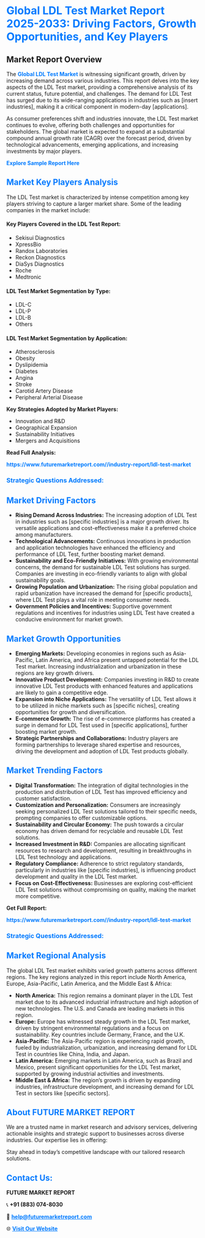 <h1 style="color: #007BFF;">Global LDL Test Market Report 2025-2033: Driving Factors, Growth Opportunities, and Key Players</h1>

<section id="overview">
<h2>Market Report Overview</h2>
<p>The <a href="https://www.futuremarketreport.com//industry-report/ldl-test-market" style="color: #007BFF; text-decoration: none;"><strong>Global LDL Test Market</strong></a> is witnessing significant growth, driven by increasing demand across various industries. This report delves into the key aspects of the LDL Test market, providing a comprehensive analysis of its current status, future potential, and challenges. The demand for LDL Test has surged due to its wide-ranging applications in industries such as [insert industries], making it a critical component in modern-day [applications].</p>
<p>As consumer preferences shift and industries innovate, the LDL Test market continues to evolve, offering both challenges and opportunities for stakeholders. The global market is expected to expand at a substantial compound annual growth rate (CAGR) over the forecast period, driven by technological advancements, emerging applications, and increasing investments by major players.</p>
</section>

<section id="overview">
<p><a href="https://www.futuremarketreport.com//request-sample/reportId=63594" style="color: #007BFF; text-decoration: none;"><strong>Explore Sample Report Here</strong></a></p>
</section>

<section id="key-players">
<h2 style="color: #007BFF;">Market Key Players Analysis</h2>
<p>The LDL Test market is characterized by intense competition among key players striving to capture a larger market share. Some of the leading companies in the market include:</p>
<h4>Key Players Covered in the LDL Test Report:</h4>
<ul><li>Sekisui Diagnostics</li><li>XpressBio</li><li>Randox Laboratories</li><li>Reckon Diagnostics</li><li>DiaSys Diagnostics</li><li>Roche</li><li>Medtronic</li></ul>
<h4>LDL Test Market Segmentation by Type:</h4>
<ul><li>LDL-C</li><li>LDL-P</li><li>LDL-B</li><li>Others</li></ul>

<h4>LDL Test Market Segmentation by Application:</h4>
<ul><li>Atherosclerosis</li><li>Obesity</li><li>Dyslipidemia</li><li>Diabetes</li><li>Angina</li><li>Stroke</li><li>Carotid Artery Disease</li><li>Peripheral Arterial Disease</li></ul>
<p><strong>Key Strategies Adopted by Market Players:</strong></p>
<ul>
<li>Innovation and R&D</li>
<li>Geographical Expansion</li>
<li>Sustainability Initiatives</li>
<li>Mergers and Acquisitions</li>
</ul>
</section>

<section>
<p><strong>Read Full Analysis: </strong></p><a href="https://www.futuremarketreport.com//industry-report/ldl-test-market" style="color: #007BFF; text-decoration: none;"><strong>https://www.futuremarketreport.com//industry-report/ldl-test-market</strong></a>
<h3 style="color: #007BFF;">Strategic Questions Addressed:</h3>
</section>

<section id="driving-factors">
<h2 style="color: #007BFF;">Market Driving Factors</h2>
<ul>
<li><strong>Rising Demand Across Industries:</strong> The increasing adoption of LDL Test in industries such as [specific industries] is a major growth driver. Its versatile applications and cost-effectiveness make it a preferred choice among manufacturers.</li>
<li><strong>Technological Advancements:</strong> Continuous innovations in production and application technologies have enhanced the efficiency and performance of LDL Test, further boosting market demand.</li>
<li><strong>Sustainability and Eco-Friendly Initiatives:</strong> With growing environmental concerns, the demand for sustainable LDL Test solutions has surged. Companies are investing in eco-friendly variants to align with global sustainability goals.</li>
<li><strong>Growing Population and Urbanization:</strong> The rising global population and rapid urbanization have increased the demand for [specific products], where LDL Test plays a vital role in meeting consumer needs.</li>
<li><strong>Government Policies and Incentives:</strong> Supportive government regulations and incentives for industries using LDL Test have created a conducive environment for market growth.</li>
</ul>
</section>

<section id="growth-opportunities">
<h2 style="color: #007BFF;">Market Growth Opportunities</h2>
<ul>
<li><strong>Emerging Markets:</strong> Developing economies in regions such as Asia-Pacific, Latin America, and Africa present untapped potential for the LDL Test market. Increasing industrialization and urbanization in these regions are key growth drivers.</li>
<li><strong>Innovative Product Development:</strong> Companies investing in R&D to create innovative LDL Test products with enhanced features and applications are likely to gain a competitive edge.</li>
<li><strong>Expansion into Niche Applications:</strong> The versatility of LDL Test allows it to be utilized in niche markets such as [specific niches], creating opportunities for growth and diversification.</li>
<li><strong>E-commerce Growth:</strong> The rise of e-commerce platforms has created a surge in demand for LDL Test used in [specific applications], further boosting market growth.</li>
<li><strong>Strategic Partnerships and Collaborations:</strong> Industry players are forming partnerships to leverage shared expertise and resources, driving the development and adoption of LDL Test products globally.</li>
</ul>
</section>

<section id="trending-factors">
<h2 style="color: #007BFF;">Market Trending Factors</h2>
<ul>
<li><strong>Digital Transformation:</strong> The integration of digital technologies in the production and distribution of LDL Test has improved efficiency and customer satisfaction.</li>
<li><strong>Customization and Personalization:</strong> Consumers are increasingly seeking personalized LDL Test solutions tailored to their specific needs, prompting companies to offer customizable options.</li>
<li><strong>Sustainability and Circular Economy:</strong> The push towards a circular economy has driven demand for recyclable and reusable LDL Test solutions.</li>
<li><strong>Increased Investment in R&D:</strong> Companies are allocating significant resources to research and development, resulting in breakthroughs in LDL Test technology and applications.</li>
<li><strong>Regulatory Compliance:</strong> Adherence to strict regulatory standards, particularly in industries like [specific industries], is influencing product development and quality in the LDL Test market.</li>
<li><strong>Focus on Cost-Effectiveness:</strong> Businesses are exploring cost-efficient LDL Test solutions without compromising on quality, making the market more competitive.</li>
</ul>
</section>

<section>
<p><strong>Get Full Report: </strong></p><a href="https://www.futuremarketreport.com//industry-report/ldl-test-market" style="color: #007BFF; text-decoration: none;"><strong>https://www.futuremarketreport.com//industry-report/ldl-test-market</strong></a>
<h3 style="color: #007BFF;">Strategic Questions Addressed:</h3>
</section>


<section id="regional-analysis">
<h2 style="color: #007BFF;">Market Regional Analysis</h2>
<p>The global LDL Test market exhibits varied growth patterns across different regions. The key regions analyzed in this report include North America, Europe, Asia-Pacific, Latin America, and the Middle East & Africa:</p>
<ul>
<li><strong>North America:</strong> This region remains a dominant player in the LDL Test market due to its advanced industrial infrastructure and high adoption of new technologies. The U.S. and Canada are leading markets in this region.</li>
<li><strong>Europe:</strong> Europe has witnessed steady growth in the LDL Test market, driven by stringent environmental regulations and a focus on sustainability. Key countries include Germany, France, and the U.K.</li>
<li><strong>Asia-Pacific:</strong> The Asia-Pacific region is experiencing rapid growth, fueled by industrialization, urbanization, and increasing demand for LDL Test in countries like China, India, and Japan.</li>
<li><strong>Latin America:</strong> Emerging markets in Latin America, such as Brazil and Mexico, present significant opportunities for the LDL Test market, supported by growing industrial activities and investments.</li>
<li><strong>Middle East & Africa:</strong> The region’s growth is driven by expanding industries, infrastructure development, and increasing demand for LDL Test in sectors like [specific sectors].</li>
</ul>
</section>

<footer>
<h2 style="color: #007BFF;">About FUTURE MARKET REPORT</h2>
<p>We are a trusted name in market research and advisory services, delivering actionable insights and strategic support to businesses across diverse industries. Our expertise lies in offering:</p>

<p>Stay ahead in today’s competitive landscape with our tailored research solutions.</p>

<h2 style="color: #007BFF;">Contact Us:</h2>
<p><strong>FUTURE MARKET REPORT</strong></p>
<p>📞 <strong>+91 (883) 074-8030</strong></p>
<p>📧 <strong><a href="mailto:help@futuremarketreport.com" style="color: #007BFF;">help@futuremarketreport.com</a></strong></p>
<p>🌐 <strong><a href="https://www.futuremarketreport.com/" style="color: #007BFF;">Visit Our Website</a></strong></p>
</footer>